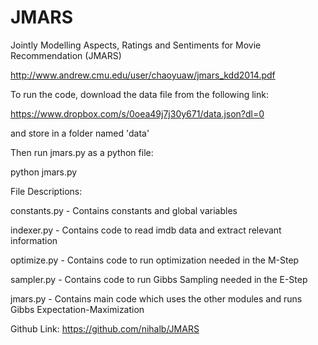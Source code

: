 # JMARS
Jointly Modelling Aspects, Ratings and Sentiments for Movie Recommendation (JMARS)

http://www.andrew.cmu.edu/user/chaoyuaw/jmars_kdd2014.pdf

To run the code, download the data file from the following link:

https://www.dropbox.com/s/0oea49j7j30y671/data.json?dl=0

and store in a folder named 'data'

Then run jmars.py as a python file:

python jmars.py

File Descriptions:

constants.py - Contains constants and global variables

indexer.py - Contains code to read imdb data and extract relevant information

optimize.py - Contains code to run optimization needed in the M-Step

sampler.py - Contains code to run Gibbs Sampling needed in the E-Step

jmars.py - Contains main code which uses the other modules and runs Gibbs Expectation-Maximization

Github Link: https://github.com/nihalb/JMARS

